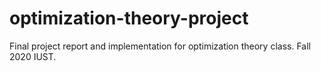 # optimization-theory-project
Final project report and implementation for optimization theory class. Fall 2020 IUST.

